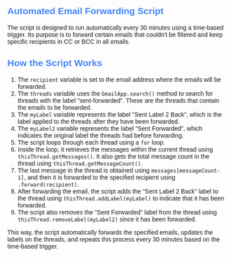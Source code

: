<!DOCTYPE html>
<html>
<head>
  <style>
    body {
      font-family: Arial, sans-serif;
    }
    h2 {
      color: #4285F4;
    }
    p {
      margin-bottom: 20px;
    }
  </style>
</head>
<body>
  <h2>Automated Email Forwarding Script</h2>
  <p>The script is designed to run automatically every 30 minutes using a time-based trigger. Its purpose is to forward certain emails that couldn't be filtered and keep specific recipients in CC or BCC in all emails.</p>

  <h2>How the Script Works</h2>
  <ol>
    <li>The <code>recipient</code> variable is set to the email address where the emails will be forwarded.</li>
    <li>The <code>threads</code> variable uses the <code>GmailApp.search()</code> method to search for threads with the label "sent-forwarded". These are the threads that contain the emails to be forwarded.</li>
    <li>The <code>myLabel</code> variable represents the label "Sent Label 2 Back", which is the label applied to the threads after they have been forwarded.</li>
    <li>The <code>myLabel2</code> variable represents the label "Sent Forwarded", which indicates the original label the threads had before forwarding.</li>
    <li>The script loops through each thread using a <code>for</code> loop.</li>
    <li>Inside the loop, it retrieves the messages within the current thread using <code>thisThread.getMessages()</code>. It also gets the total message count in the thread using <code>thisThread.getMessageCount()</code>.</li>
    <li>The last message in the thread is obtained using <code>messages[messageCount-1]</code>, and then it is forwarded to the specified recipient using <code>.forward(recipient)</code>.</li>
    <li>After forwarding the email, the script adds the "Sent Label 2 Back" label to the thread using <code>thisThread.addLabel(myLabel)</code> to indicate that it has been forwarded.</li>
    <li>The script also removes the "Sent Forwarded" label from the thread using <code>thisThread.removeLabel(myLabel2)</code> since it has been forwarded.</li>
  </ol>

  <p>This way, the script automatically forwards the specified emails, updates the labels on the threads, and repeats this process every 30 minutes based on the time-based trigger.</p>
</body>
</html>
